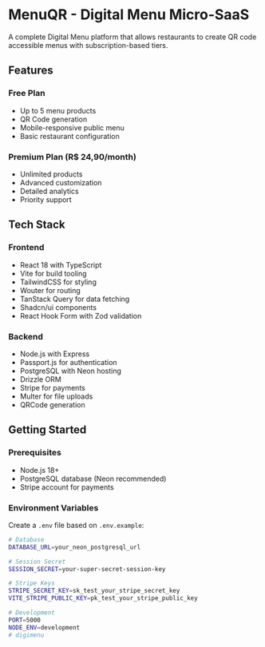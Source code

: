 # MenuQR - Digital Menu Micro-SaaS

A complete Digital Menu platform that allows restaurants to create QR code accessible menus with subscription-based tiers.

## Features

### Free Plan
- Up to 5 menu products
- QR Code generation
- Mobile-responsive public menu
- Basic restaurant configuration

### Premium Plan (R$ 24,90/month)
- Unlimited products
- Advanced customization
- Detailed analytics
- Priority support

## Tech Stack

### Frontend
- React 18 with TypeScript
- Vite for build tooling
- TailwindCSS for styling
- Wouter for routing
- TanStack Query for data fetching
- Shadcn/ui components
- React Hook Form with Zod validation

### Backend
- Node.js with Express
- Passport.js for authentication
- PostgreSQL with Neon hosting
- Drizzle ORM
- Stripe for payments
- Multer for file uploads
- QRCode generation

## Getting Started

### Prerequisites
- Node.js 18+
- PostgreSQL database (Neon recommended)
- Stripe account for payments

### Environment Variables

Create a `.env` file based on `.env.example`:

```bash
# Database
DATABASE_URL=your_neon_postgresql_url

# Session Secret
SESSION_SECRET=your-super-secret-session-key

# Stripe Keys
STRIPE_SECRET_KEY=sk_test_your_stripe_secret_key
VITE_STRIPE_PUBLIC_KEY=pk_test_your_stripe_public_key

# Development
PORT=5000
NODE_ENV=development
# digimenu
